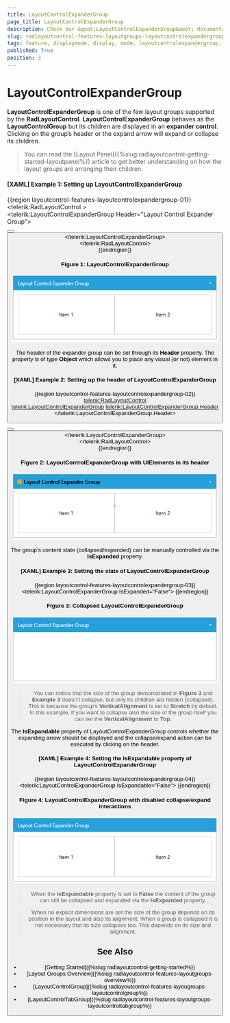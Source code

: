 ```yaml
---
title: LayoutControlExpanderGroup
page_title: LayoutControlExpanderGroup
description: Check our &quot;LayoutControlExpanderGroup&quot; documentation article for the RadLayoutControl {{ site.framework_name }} control.
slug: radlayoutcontrol-features-layoutgroups-layoutcontrolexpandergroup
tags: feature, displaymode, display, mode, layoutcontrolexpandergroup, expander, expand, collapse
published: True
position: 3
---
```


# LayoutControlExpanderGroup

__LayoutControlExpanderGroup__ is one of the few layout groups supported by the __RadLayoutControl__. __LayoutControlExpanderGroup__ behaves as the __LayoutControlGroup__ but its children are displayed in an __expander control__. Clicking on the group’s header or the expand arrow will expand or collapse its children.

> You can read the [Layout Panel]({%slug radlayoutcontrol-getting-started-layoutpanel%}) article to get better understanding on how the layout groups are arranging their children. 

#### __[XAML] Example 1: Setting up LayoutControlExpanderGroup__
{{region layoutcontrol-features-layoutcontrolexpandergroup-01}}
	<telerik:RadLayoutControl >            
		<telerik:LayoutControlExpanderGroup Header="Layout Control Expander Group">                    
			<Button Content="Item 1" />
			<Button Content="Item 2" />
		</telerik:LayoutControlExpanderGroup>            
	</telerik:RadLayoutControl>  
{{endregion}}

#### __Figure 1: LayoutControlExpanderGroup__
![WPF RadLayoutControl LayoutControlExpanderGroup](images/layoutcontrol-features-layoutcontrolexpandergroup-01.png)

The header of the expander group can be set through its __Header__ property. The property is of type __Object__ which allows you to place any visual (or not) element in it.

#### __[XAML] Example 2: Setting up the header of LayoutControlExpanderGroup__
{{region layoutcontrol-features-layoutcontrolexpandergroup-02}}
	<telerik:RadLayoutControl>            
		<telerik:LayoutControlExpanderGroup>
			<telerik:LayoutControlExpanderGroup.Header>
				<StackPanel Orientation="Horizontal">
					<Rectangle Width="10" Height="10" Fill="Orange" Margin="0 0 5 0" />
					<TextBlock Text="Layout Control Expander Group" FontWeight="Bold" />
				</StackPanel>
			</telerik:LayoutControlExpanderGroup.Header>
			<Button Content="Item 1" />
			<Button Content="Item 2" />
		</telerik:LayoutControlExpanderGroup>            
	</telerik:RadLayoutControl>   
{{endregion}}	

#### __Figure 2: LayoutControlExpanderGroup with UIElements in its header__
![WPF RadLayoutControl LayoutControlExpanderGroup with UIElements in its header](images/layoutcontrol-features-layoutcontrolexpandergroup-02.png)

The group’s content state (collapsed/expanded) can be manually controlled via the __IsExpanded__ property. 

#### __[XAML] Example 3: Setting the state of LayoutControlExpanderGroup__
{{region layoutcontrol-features-layoutcontrolexpandergroup-03}}
	<telerik:LayoutControlExpanderGroup IsExpanded="False">
{{endregion}}
	
#### __Figure 3: Collapsed LayoutControlExpanderGroup__
![WPF RadLayoutControl Collapsed LayoutControlExpanderGroup](images/layoutcontrol-features-layoutcontrolexpandergroup-03.png)

> You can notice that the size of the group demonstrated in __Figure 3__ and __Example 3__ doesn't collapse, but only its children are hidden (collapsed). This is because the group's __VerticalAlignment__ is set to __Stretch__ by default. In this example, if you want to collapse also the size of the group itself you can set the __VerticalAlignment__ to __Top__.

The __IsExpandable__ property of LayoutControlExpanderGroup controls whether the expanding arrow should be displayed and the collapse/expand action can be executed by clicking on the header.
	
#### __[XAML] Example 4: Setting the IsExpandable property of LayoutControlExpanderGroup__
{{region layoutcontrol-features-layoutcontrolexpandergroup-04}}
	<telerik:LayoutControlExpanderGroup IsExpandable="False">
{{endregion}}

#### __Figure 4: LayoutControlExpanderGroup with disabled collapse/expand interactions__
![WPF RadLayoutControl LayoutControlExpanderGroup with disabled collapse/expand interactions](images/layoutcontrol-features-layoutcontrolexpandergroup-04.png)

> When the __IsExpandable__ property is set to __False__ the content of the group can still be collapsed and expanded via the __IsExpanded__ property.

<!-- -->

> When no explicit dimensions are set the size of the group depends on its position in the layout and also its alignment. When a group is collapsed it is not necessary that its size collapses too. This depends on its size and alignment.

## See Also
* [Getting Started]({%slug radlayoutcontrol-getting-started%})
* [Layout Groups Overview]({%slug radlayoutcontrol-features-layoutgroups-overview%})
* [LayoutControlGroup]({%slug radlayoutcontrol-features-layougroups-layoutcontrolgroup%})
* [LayoutControlTabGroup]({%slug radlayoutcontrol-features-layoutgroups-layoutcontroltabgroup%})